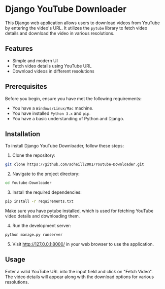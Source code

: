 # Django YouTube Downloader

This Django web application allows users to download videos from YouTube by entering the video's URL. It utilizes the `pytube` library to fetch video details and download the video in various resolutions.

## Features

- Simple and modern UI
- Fetch video details using YouTube URL
- Download videos in different resolutions

## Prerequisites

Before you begin, ensure you have met the following requirements:

- You have a `Windows/Linux/Mac` machine.
- You have installed `Python 3.x` and `pip`.
- You have a basic understanding of Python and Django.

## Installation

To install Django YouTube Downloader, follow these steps:

1. Clone the repository:
```bash
git clone https://github.com/soheill2001/Youtube-Downloader.git
```

2. Navigate to the project directory:
```bash
cd Youtube-Downloader
```

3. Install the required dependencies:
```bash
pip install -r requirements.txt
```
Make sure you have pytube installed, which is used for fetching YouTube video details and downloading them.

4. Run the development server:
```bash
python manage.py runserver
```

5. Visit http://127.0.0.1:8000/ in your web browser to use the application.

## Usage
Enter a valid YouTube URL into the input field and click on "Fetch Video". The video details will appear along with the download options for various resolutions.

